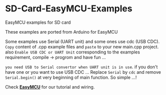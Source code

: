 # SD-Card-EasyMCU-Examples
EasyMCU examples for SD card 

These examples are ported from Arduino for EasyMCU

Some examples use Serial (UART unit) and some ones use cdc (USB CDC).
`Copy` content of .cpp example files and `paste` to your new main.cpp project. also `Enable USB CDC or UART Unit` corresponding to the examples requirement, compile -> progrom and have fun ... 

`you need USB to Serial convertor when UART unit is in use`. if you don't have one or you want to use USB CDC ...
Replace `Serial` by `cdc` and remove `Serial.begin()` at very beginning of main function. So simple ...!

Check [**EasyMCU**](http://easymcu.ir/fa/%D8%A2%D9%85%D9%88%D8%B2%D8%B4-%D8%B1%D8%A7%D9%87-%D8%A7%D9%86%D8%AF%D8%A7%D8%B2%DB%8C-%DA%A9%D8%A7%D8%B1%D8%AA-sd-%D8%AA%D9%88%D8%B3%D8%B7-easymcu/) for our tutorial and wiring.
